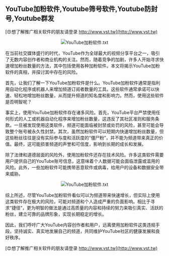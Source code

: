 ## **YouTube加粉软件,Youtube筛号软件,Youtube防封号,Youtube群发**

[😍想了解推广相关软件的朋友请登录 http://www.vst.tw](http://www.vst.tw)

 <center><img src="https://vst.tw/MP4/tuiguang/png/2.png" alt="YouTube加粉软件.txt"></center>

在当前社交媒体盛行的时代，YouTube作为全球最大的视频分享平台之一，吸引了无数内容创作者和商业机构的关注。然而，随着竞争的加剧，许多人开始寻求快速增加粉丝数量的方法，其中包括使用各种加粉软件。本文将揭示YouTube加粉软件的真相，并探讨其中存在的风险。

首先，让我们了解一下YouTube加粉软件是什么。YouTube加粉软件通常是指利用自动化程序或机器人来增加频道订阅者数量的工具。这些软件通常承诺可以快速、轻松地增加粉丝数量，从而提升频道的知名度和影响力。然而，使用这些软件是否明智呢？

事实上，使用YouTube加粉软件存在诸多风险。首先，YouTube平台严禁使用任何形式的人工或机器自动化程序来增加粉丝数量，这违反了其社区准则和服务条款。一旦被发现使用这类软件，频道可能面临被封禁或处罚的风险，甚至可能会导致整个账号被永久性封禁。其次，虽然加粉软件可以短期内快速增加粉丝数量，但这些粉丝往往是没有实际参与度和活跃度的“僵尸粉”，并不能为频道带来真正的价值。最终，这可能损害频道的声誉和可信度，影响到长期的成长和发展。

除了法律和道德层面的风险外，使用加粉软件还存在技术风险。许多这类软件需要用户提供自己的YouTube账号信息，这意味着个人数据可能会面临泄露或滥用的风险。此外，一些加粉软件可能携带恶意软件或病毒，给用户的设备和数据安全带来威胁。

 <center><img src="https://vst.tw/MP4/tuiguang/png/4.png" alt="YouTube加粉软件.txt"></center>

综上所述，尽管YouTube加粉软件看似可以为频道带来快速增长，但实际上使用这类软件存在极大的风险，可能对频道和个人造成严重的负面影响。相比于寻求“捷径”，更为明智的做法是通过高质量的内容和持续的努力来吸引真实、活跃的粉丝，建立可靠的品牌形象，实现长期稳定的增长。

因此，我们呼吁广大YouTube内容创作者和用户，远离使用加粉软件这类违规手段，坚持诚实、真实地发展自己的频道，共同维护YouTube社区的健康发展和良好秩序。

[😍想了解推广相关软件的朋友请登录 http://www.vst.tw](http://www.vst.tw)



